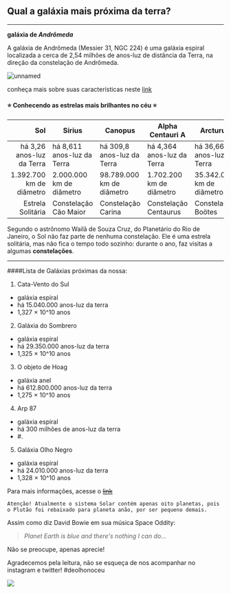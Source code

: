 ## Qual a galáxia mais próxima da terra?
---

**galáxia de _Andrômeda_**

A galáxia de Andrômeda (Messier 31, NGC 224) é uma galáxia espiral localizada a cerca de 2,54 milhões de anos-luz de distância da Terra, na direção da constelação de Andrômeda. 


![unnamed](https://user-images.githubusercontent.com/71294972/93835479-c40fa200-fc55-11ea-9d24-9544adbe07f7.jpg)

conheça mais sobre suas características neste [link](https://revistagalileu.globo.com/Ciencia/Espaco/noticia/2019/10/galaxia-de-andromeda-e-canibal-e-podera-engolir-lactea-dizem-cientistas.html)

#### :star: Conhecendo as estrelas mais brilhantes no céu :star:



|Sol   | Sirius  | Canopus  | Alpha Centauri A   | Arcturus  |
|--:|---|---|---|---|
| há 3,26 anos-luz da Terra | há 8,611 anos-luz da Terra  | há 309,8 anos-luz da Terra  | há 4,364 anos-luz da Terra  | há 36,66 anos-luz da Terra  |
| 1.392.700 km de diâmetro  | 2.000.000 km de diâmetro  |98.789.000 km de diâmetro   | 1.702.200 km de diâmetro  | 35.342.000 km de diâmetro  |
|Estrela Solitária  | Constelação Cão Maior  | Constelação Carina  |  Constelação Centaurus | Constelação Boötes  |

Segundo o astrônomo Wailã de Souza Cruz, do Planetário do Rio de Janeiro, o Sol não faz parte de nenhuma constelação. Ele é uma estrela solitária, mas não fica o tempo todo sozinho: durante o ano, faz visitas a algumas **constelações**.

---

####Lista de Galáxias próximas da nossa:

1. Cata-Vento do Sul
  - galáxia espiral
  - há 15.040.000 anos-luz da terra
  - 1,327 × 10^10 anos
2. Galáxia do Sombrero
  - galáxia espiral
  - há 29.350.000 anos-luz da terra
  - 1,325 × 10^10 anos
3. O objeto de Hoag
  - galáxia anel
  - há 612.800.000 anos-luz da terra
  - 1,275 × 10^10 anos
4. Arp 87
  - galáxia espiral 
  - há 300 milhões de anos-luz da terra
  - #.
5. Galáxia Olho Negro
  - galáxia espiral
  - há 24.010.000 anos-luz da terra
  - 1,328 × 10^10 anos
  
Para mais informações, acesse o ~~[link](https://www.hipercultura.com/galaxias-mais-lindas-perto-da-terra/)~~




```
Atenção! Atualmente o sistema Solar contém apenas oito planetas, pois o Plutão foi rebaixado para planeta anão, por ser pequeno demais.

```

Assim como diz David Bowie em sua música Space Oddity:
>_Planet Earth is blue and there's nothing I can do..._

Não se preocupe, apenas aprecie!



Agradecemos pela leitura, não se esqueça de nos acompanhar no instagram e twitter! \#deolhonoceu


[![](http://img.youtube.com/vi/ow87VFXFztU/0.jpg)](http://www.youtube.com/watch?v=ow87VFXFztU "The Brightest Stars In the Universe")





